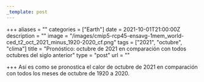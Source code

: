 ```yaml
---
_template: post
---
```





+++
aliases = ""
categories = ["Earth"]
date = 2021-10-01T21:00:00Z
description = ""
image = "/images/cmip5-rcp45-ensavg-1mem_world-ced_t2_oct_2021_minus_1920-2020_cf.png"
tags = ["2021", "octubre", "clima"]
title = "Pronóstico: octubre de 2021 en comparación con todos octubres del siglo anterior"
type = "post"
url = ""

+++
Así es como se pronostica el calor de octubre de 2021 en comparación con todos los meses de octubre de 1920 a 2020.
